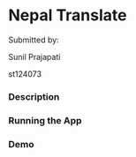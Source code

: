 # Nepal Translate

Submitted by:

Sunil Prajapati

st124073

### Description

### Running the App

### Demo
